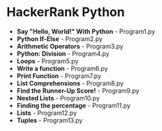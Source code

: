 # HackerRank Python

+ **Say "Hello, World!" With Python** - Program1.py
+ **Python If-Else** - Program2.py
+ **Arithmetic Operators** - Program3.py
+ **Python: Division** - Program4.py
+ **Loops** - Program5.py
+ **Write a function** - Program6.py
+ **Print Function** - Program7.py
+ **List Comprehensions** - Program8.py
+ **Find the Runner-Up Score!** - Program9.py
+ **Nested Lists** - Program10.py
+ **Finding the percentage** - Program11.py
+ **Lists** - Program12.py
+ **Tuples** - Program13.py

